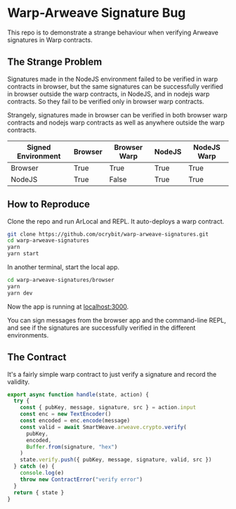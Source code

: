 # Warp-Arweave Signature Bug

This repo is to demonstrate a strange behaviour when verifying Arweave signatures in Warp contracts.

## The Strange Problem

Signatures made in the NodeJS environment failed to be verified in warp contracts in browser, but the same signatures can be successfully verified in browser outside the warp contracts, in NodeJS, and in nodejs warp contracts. So they fail to be verified only in browser warp contracts.

Strangely, signatures made in browser can be verified in both browser warp contracts and nodejs warp contracts as well as anywhere outside the warp contracts.

| Signed Environment | Browser | Browser Warp | NodeJS | NodeJS Warp |
| --- | --- | --- | --- | --- |
| Browser | True | True | True | True |
| NodeJS | True | False | True | True |

## How to Reproduce

Clone the repo and run ArLocal and REPL. It auto-deploys a warp contract.

```bash            
git clone https://github.com/ocrybit/warp-arweave-signatures.git
cd warp-arweave-signatures
yarn
yarn start
```

In another terminal, start the local app.

```bash
cd warp-arweave-signatures/browser
yarn
yarn dev
```

Now the app is running at [localhost:3000](http://localhost:3000).

You can sign messages from the browser app and the command-line REPL, and see if the signatures are successfully verified in the different environments.

## The Contract

It's a fairly simple warp contract to just verify a signature and record the validity.

```javascript
export async function handle(state, action) {
  try {
    const { pubKey, message, signature, src } = action.input
    const enc = new TextEncoder()
    const encoded = enc.encode(message)
    const valid = await SmartWeave.arweave.crypto.verify(
      pubKey,
      encoded,
      Buffer.from(signature, "hex")
    )
    state.verify.push({ pubKey, message, signature, valid, src })
  } catch (e) {
    console.log(e)
    throw new ContractError("verify error")
  }
  return { state }
}
```
